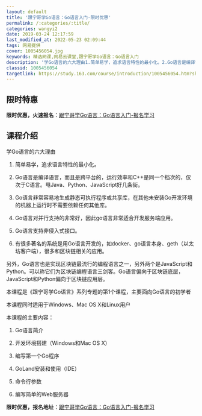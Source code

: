 ```yaml
---
layout: default
title: '跟宁哥学Go语言：Go语言入门-限时优惠'
permalink: /:categories/:title/
categories: wangyi2
date: 2019-03-24 12:17:59
last_modified_at: 2022-05-23 02:09:44
tags: 网易提供
cover: 1005456054.jpg
keywords: 精选网课,网易云课堂,跟宁哥学Go语言：Go语言入门
description: '学Go语言的六大理由1.简单易学，追求语言特性的最小化。2.Go语言是编译语言，而且是跨平台的，运行效率和C++是同一个'
classid: 1005456054
targetlink: https://study.163.com/course/introduction/1005456054.htm?share=1&shareId=1025206652&utm_campaign=share&utm_medium=iphoneShare&utm_source=&utm_u=1025206652
---
```


## 限时特惠

**限时优惠，火速报名**：[跟宁哥学Go语言：Go语言入门-报名学习](https://study.163.com/course/introduction/1005456054.htm?share=1&shareId=1025206652&utm_campaign=share&utm_medium=iphoneShare&utm_source=&utm_u=1025206652)

## 课程介绍

学Go语言的六大理由

1. 简单易学，追求语言特性的最小化。

2. Go语言是编译语言，而且是跨平台的，运行效率和C++是同一个档次的，仅次于C语言。甩Java、Python、JavaScript好几条街。

3. Go语言非常容易地生成静态可执行程序或共享库，在其他未安装Go开发环境的机器上运行时不需要依赖任何其他库。

4. Go语言对并行支持的非常好，因此go语言非常适合开发服务端应用。

5. Go语言支持非侵入式接口。

6. 有很多著名的系统是用Go语言开发的，如docker、go语言本身、geth（以太坊客户端），很多和区块链相关的应用。



另外，Go语言也是实现区块链最流行的编程语言之一，另外两个是JavaScript和Python。可以称它们为区块链编程语言三剑客。Go语言偏向于区块链底层，JavaScript和Python偏向于区块链应用层。



本课程是《跟宁哥学Go语言》系列专题的第1个课程，主要面向Go语言的初学者



本课程同时适用于Windows、Mac OS X和Linux用户



本课程的主要内容：

1. Go语言简介

2. 开发环境搭建（Windows和Mac OS X）

3. 编写第一个Go程序

4. GoLand安装和使用（IDE）

5. 命令行参数

6. 编写简单的Web服务器

**限时优惠，报名地址**：[跟宁哥学Go语言：Go语言入门-报名学习](https://study.163.com/course/introduction/1005456054.htm?share=1&shareId=1025206652&utm_campaign=share&utm_medium=iphoneShare&utm_source=&utm_u=1025206652)

